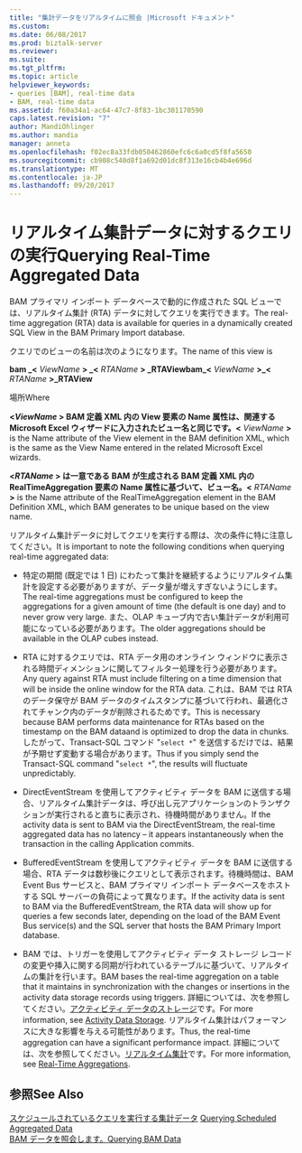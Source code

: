 ```yaml
---
title: "集計データをリアルタイムに照会 |Microsoft ドキュメント"
ms.custom: 
ms.date: 06/08/2017
ms.prod: biztalk-server
ms.reviewer: 
ms.suite: 
ms.tgt_pltfrm: 
ms.topic: article
helpviewer_keywords:
- queries [BAM], real-time data
- BAM, real-time data
ms.assetid: f60a34a1-ac64-47c7-8f83-1bc301170590
caps.latest.revision: "7"
author: MandiOhlinger
ms.author: mandia
manager: anneta
ms.openlocfilehash: f02ec8a33fdb050462860efc6c6a0cd5f8fa5650
ms.sourcegitcommit: cb908c540d8f1a692d01dc8f313e16cb4b4e696d
ms.translationtype: MT
ms.contentlocale: ja-JP
ms.lasthandoff: 09/20/2017
---
```

# <a name="querying-real-time-aggregated-data"></a><span data-ttu-id="e079b-102">リアルタイム集計データに対するクエリの実行</span><span class="sxs-lookup"><span data-stu-id="e079b-102">Querying Real-Time Aggregated Data</span></span>
<span data-ttu-id="e079b-103">BAM プライマリ インポート データベースで動的に作成された SQL ビューでは、リアルタイム集計 (RTA) データに対してクエリを実行できます。</span><span class="sxs-lookup"><span data-stu-id="e079b-103">The real-time aggregation (RTA) data is available for queries in a dynamically created SQL View in the BAM Primary Import database.</span></span>  
  
 <span data-ttu-id="e079b-104">クエリでのビューの名前は次のようになります。</span><span class="sxs-lookup"><span data-stu-id="e079b-104">The name of this view is</span></span>  
  
 <span data-ttu-id="e079b-105">**bam _\<**  *ViewName* **> _\<**  *RTAName* **> _RTAView**</span><span class="sxs-lookup"><span data-stu-id="e079b-105">**bam_\<** *ViewName* **>_\<** *RTAName* **>_RTAView**</span></span>  
  
 <span data-ttu-id="e079b-106">場所</span><span class="sxs-lookup"><span data-stu-id="e079b-106">Where</span></span>  
  
 <span data-ttu-id="e079b-107">**\<***ViewName*  **>**  BAM 定義 XML 内の View 要素の Name 属性は、関連する Microsoft Excel ウィザードに入力されたビュー名と同じです。</span><span class="sxs-lookup"><span data-stu-id="e079b-107">**\<** *ViewName* **>** is the Name attribute of the View element in the BAM definition XML, which is the same as the View Name entered in the related Microsoft Excel wizards.</span></span>  
  
 <span data-ttu-id="e079b-108">**\<***RTAName*  **>** は一意である BAM が生成される BAM 定義 XML 内の RealTimeAggregation 要素の Name 属性に基づいて、ビュー名。</span><span class="sxs-lookup"><span data-stu-id="e079b-108">**\<** *RTAName* **>** is the Name attribute of the RealTimeAggregation element in the BAM Definition XML, which BAM generates to be unique based on the view name.</span></span>  
  
 <span data-ttu-id="e079b-109">リアルタイム集計データに対してクエリを実行する際は、次の条件に特に注意してください。</span><span class="sxs-lookup"><span data-stu-id="e079b-109">It is important to note the following conditions when querying real-time aggregated data:</span></span>  
  
-   <span data-ttu-id="e079b-110">特定の期間 (既定では 1 日) にわたって集計を継続するようにリアルタイム集計を設定する必要がありますが、データ量が増えすぎないようにします。</span><span class="sxs-lookup"><span data-stu-id="e079b-110">The real-time aggregations must be configured to keep the aggregations for a given amount of time (the default is one day) and to never grow very large.</span></span> <span data-ttu-id="e079b-111">また、OLAP キューブ内で古い集計データが利用可能になっている必要があります。</span><span class="sxs-lookup"><span data-stu-id="e079b-111">The older aggregations should be available in the OLAP cubes instead.</span></span>  
  
-   <span data-ttu-id="e079b-112">RTA に対するクエリでは、RTA データ用のオンライン ウィンドウに表示される時間ディメンションに関してフィルター処理を行う必要があります。</span><span class="sxs-lookup"><span data-stu-id="e079b-112">Any query against RTA must include filtering on a time dimension that will be inside the online window for the RTA data.</span></span> <span data-ttu-id="e079b-113">これは、BAM では RTA のデータ保守が BAM データのタイムスタンプに基づいて行われ、最適化されてチャンク内のデータが削除されるためです。</span><span class="sxs-lookup"><span data-stu-id="e079b-113">This is necessary because BAM performs data maintenance for RTAs based  on the  timestamp on the BAM dataand is optimized to drop the data in chunks.</span></span> <span data-ttu-id="e079b-114">したがって、Transact-SQL コマンド "`select *`" を送信するだけでは、結果が予期せず変動する場合があります。</span><span class="sxs-lookup"><span data-stu-id="e079b-114">Thus if you simply send the Transact-SQL command "`select *`", the results will fluctuate unpredictably.</span></span>  
  
-   <span data-ttu-id="e079b-115">DirectEventStream を使用してアクティビティ データを BAM に送信する場合、リアルタイム集計データは、呼び出し元アプリケーションのトランザクションが実行されると直ちに表示され、待機時間がありません。</span><span class="sxs-lookup"><span data-stu-id="e079b-115">If the activity data is sent to BAM via the DirectEventStream, the real-time aggregated data has no latency – it appears instantaneously when the transaction in the calling Application commits.</span></span>  
  
-   <span data-ttu-id="e079b-116">BufferedEventStream を使用してアクティビティ データを BAM に送信する場合、RTA データは数秒後にクエリとして表示されます。待機時間は、BAM Event Bus サービスと、BAM プライマリ インポート データベースをホストする SQL サーバーの負荷によって異なります。</span><span class="sxs-lookup"><span data-stu-id="e079b-116">If the activity data is sent to BAM via the BufferedEventStream, the RTA data will show up for queries a few seconds later, depending on the load of the BAM Event Bus service(s) and the SQL server that hosts the BAM Primary Import database.</span></span>  
  
-   <span data-ttu-id="e079b-117">BAM では、トリガーを使用してアクティビティ データ ストレージ レコードの変更や挿入に関する同期が行われているテーブルに基づいて、リアルタイムの集計を行います。</span><span class="sxs-lookup"><span data-stu-id="e079b-117">BAM bases the real-time aggregation on a table that it maintains in synchronization with the changes or insertions in the activity data storage records using triggers.</span></span> <span data-ttu-id="e079b-118">詳細については、次を参照してください。[アクティビティ データのストレージ](../core/activity-data-storage.md)です。</span><span class="sxs-lookup"><span data-stu-id="e079b-118">For more information, see [Activity Data Storage](../core/activity-data-storage.md).</span></span> <span data-ttu-id="e079b-119">リアルタイム集計はパフォーマンスに大きな影響を与える可能性があります。</span><span class="sxs-lookup"><span data-stu-id="e079b-119">Thus, the real-time aggregation can have a significant performance impact.</span></span> <span data-ttu-id="e079b-120">詳細については、次を参照してください。[リアルタイム集計](../core/real-time-aggregations.md)です。</span><span class="sxs-lookup"><span data-stu-id="e079b-120">For more information, see [Real-Time Aggregations](../core/real-time-aggregations.md).</span></span>  
  
## <a name="see-also"></a><span data-ttu-id="e079b-121">参照</span><span class="sxs-lookup"><span data-stu-id="e079b-121">See Also</span></span>  
 <span data-ttu-id="e079b-122">[スケジュールされているクエリを実行する集計データ](../core/querying-scheduled-aggregated-data.md) </span><span class="sxs-lookup"><span data-stu-id="e079b-122">[Querying Scheduled Aggregated Data](../core/querying-scheduled-aggregated-data.md) </span></span>  
 [<span data-ttu-id="e079b-123">BAM データを照会します。</span><span class="sxs-lookup"><span data-stu-id="e079b-123">Querying BAM Data</span></span>](../core/querying-bam-data.md)